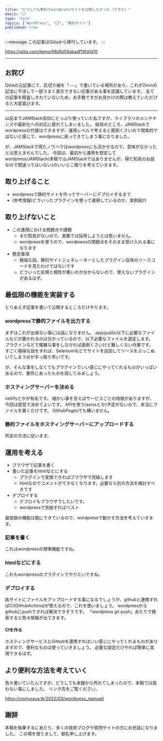 ```yaml
---
title: "どうしても無料でwordpressサイトを公開したかった（できた）"
emoji: "📝"
type: "tech"
topics: ["WordPress", "CI", "静的サイト"]
published: true
---
```


:::message
この記事はQiitaから移行しています。
:::

https://qiita.com/items/96d5d14abadf19fa1d10

-----

## お詫び
Qiitaの元記事にて、区切り線を「---」で書いている場所があり、これがZennの記法に干渉して一部うまく表示できない記事がある事を認識しています。
全ての記事を精査しきれていないため、お手数ですがお見かけの際は教えていただけると大変喜びます。

-----

以前までJAMStack信仰にどっぷり使っていた私ですが、ライブラリのメンテナンスや最新化への対応に疲れてしまいました。
結局のところ、JAMStackでwordpressの代替はできますが、運用レベルで考えると面倒くさいので現実的ではないと感じて、wordpressに戻ってきてしまう事になりました。

が、JAMStackで得たノウハウはwordpressにも活かせるので、意味がなかったとは思えませんでした。
今回は、最初から運用を想定してwordpress/JAMStack(本稿ではJAMStackではありませんが、得た知見のお話なので間違ってはいない)のいいとこ取りを考えていきます。

## 取り上げること
- wordpressで静的サイトを作ってサーバーにデプロイするまで
- (参考情報)どういったプラグインを使って運用しているのか、実例紹介

## 取り上げないこと
- この運用における問題点や課題
  - まだ知見がないので、実務では採用しようとは思いません。
  - wordpressを使うので、wordpressの問題点をそのまま受け入れる事になります
- 懸念事項
  - 極端な話、静的サイトジェネレーターとしたプラグイン自体のソースコードを見たわけではないです
  - どういった処理と相性が悪いのか分からないので、使えないプラグインがあるはず。

## 最低限の機能を実装する
とりあえず記事を書いて公開するところだけやります。

### wordpressで静的ファイルを出力する
まずはこれが出来ない事には話になりません。
app/public以下に必要なファイルなどが置かれるのは分かっているので、以下必要なファイルを選定します。
プラグインなどで複雑な事をしなければ面倒くさいけど難しくない作業です。
すごく極端な話をすれば、Seleniumなどでサイトを巡回してソースをぶっこぬいてしまうのが手っ取り早いです。

が、そんな事をしなくてもプラグインでいい感じにやってくれるものがいっぱいあるので、要件にあったものを探してみましょう。

### ホスティングサーバーを決める
netlifyとかが有名です。
細かい事を言えばサービスごとの特徴がありますが、今回は感覚で決めてよいです。
APIを使う(axiosとか)予定がないので、本当にファイルを置くだけです。
GithubPagesでも構いません。

### 静的ファイルをホスティングサーバーにアップロードする
所定の方法に従います。

## 運用を考える
- ブラウザで記事を書く
- 書いた記事をhtmlなどにする
  - プラグインで変換できればブラウザで完結します
  - htmlなのでコメントができなくなります。必要なら別の方法を検討すべきです
- デプロイする
  - デプロイもブラウザでしたいです。
  - wordpressで完結すればベスト

最低限の機能は既にできているので、wordpressで動かす方法を考えていきます。

### 記事を書く
これはwordpressの標準機能ですね。

### htmlなどにする
これもwordpressのプラグインでやりたいですね。

### デプロイする
各サイトにファイルをアップロードする事になるでしょうが、githubと連携すればCI(GithubActions)が使えるので、これを使いましょう。
wordpressからgithubにpushできれば解決できそうです。
「wordpress git push」あたりで検索すると色々情報が出てきます。

#### CIを作る
ホスティングサービスとGihtubを連携すればいい感じにやってくれるものがありますので、便利なものは使っていきましょう。
必要な設定だけやれば簡単に実現できるはず。

## より便利な方法を考えていく
色々書いていたんですが、どうしても本題から外れてしまったので、本稿では扱わない事にしました。
リンク先をご覧ください。

https://nomuraya.tk/2022/03/wordpress_manual/

## 謝辞
本稿を執筆するにあたり、多くの技術ブログや質問サイトの方にお世話になりました。
この場を借りまして、御礼申し上げます。

